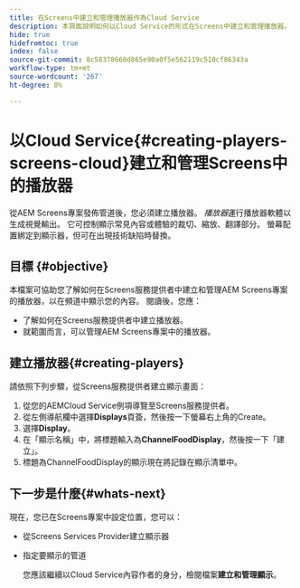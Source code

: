 ```yaml
---
title: 在Screens中建立和管理播放器作為Cloud Service
description: 本頁面說明如何以Cloud Service的形式在Screens中建立和管理播放器。
hide: true
hidefromtoc: true
index: false
source-git-commit: 8c58378660d865e90a0f5e562119c510cf86343a
workflow-type: tm+mt
source-wordcount: '267'
ht-degree: 0%

---
```



# 以Cloud Service{#creating-players-screens-cloud}建立和管理Screens中的播放器

從AEM Screens專案發佈管道後，您必須建立播放器。
*播放器*&#x200B;運行播放器軟體以生成視覺輸出。 它可控制顯示常見內容或體驗的裁切、縮放、翻譯部分。 螢幕配置綁定到顯示器，但可在出現技術缺陷時替換。

## 目標 {#objective}

本檔案可協助您了解如何在Screens服務提供者中建立和管理AEM Screens專案的播放器，以在頻道中顯示您的內容。 閱讀後，您應：

* 了解如何在Screens服務提供者中建立播放器。
* 就範圍而言，可以管理AEM Screens專案中的播放器。

## 建立播放器{#creating-players}

請依照下列步驟，從Screens服務提供者建立顯示畫面：

1. 從您的AEMCloud Service例項導覽至Screens服務提供者。
1. 從左側導航欄中選擇&#x200B;**Displays**&#x200B;頁簽，然後按一下螢幕右上角的Create。
1. 選擇&#x200B;**Display**。
1. 在「顯示名稱」中，將標題輸入為&#x200B;**ChannelFoodDisplay**，然後按一下「建立」。
1. 標題為ChannelFoodDisplay的顯示現在將記錄在顯示清單中。

## 下一步是什麼{#whats-next}

現在，您已在Screens專案中設定位置，您可以：

* 從Screens Services Provider建立顯示器
* 指定要顯示的管道

   您應該繼續以Cloud Service內容作者的身分，檢閱檔案&#x200B;**建立和管理顯示**。